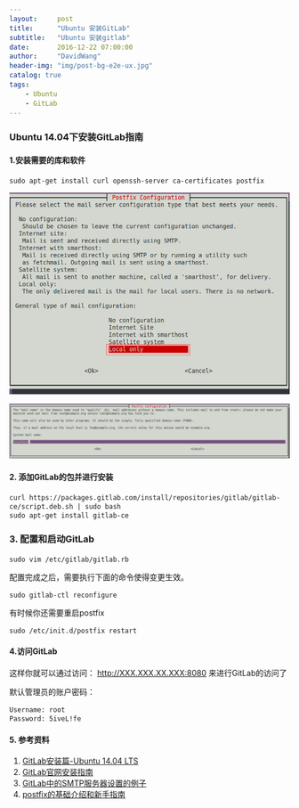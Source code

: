 ```yaml
---
layout:     post
title:      "Ubuntu 安装GitLab"
subtitle:   "Ubuntu 安装gitlab"
date:       2016-12-22 07:00:00
author:     "DavidWang"
header-img: "img/post-bg-e2e-ux.jpg"
catalog: true
tags:
    - Ubuntu
    - GitLab
--- 
```


### Ubuntu 14.04下安装GitLab指南

#### 1.安装需要的库和软件

```
sudo apt-get install curl openssh-server ca-certificates postfix
```

![IMG](/img/in-post/gitlab_img1.png)   

![IMG](/img/in-post/gitlab_img2.png)   

#### 2. 添加GitLab的包并进行安装

```
curl https://packages.gitlab.com/install/repositories/gitlab/gitlab-ce/script.deb.sh | sudo bash
sudo apt-get install gitlab-ce
```

### 3. 配置和启动GitLab

```
sudo vim /etc/gitlab/gitlab.rb
```

配置完成之后，需要执行下面的命令使得变更生效。

```
sudo gitlab-ctl reconfigure
```

有时候你还需要重启postfix

```
sudo /etc/init.d/postfix restart
```

#### 4.访问GitLab

这样你就可以通过访问： http://XXX.XXX.XX.XXX:8080 来进行GitLab的访问了

默认管理员的账户密码：

```
Username: root
Password: 5iveL!fe
```

#### 5. 参考资料

1. [GitLab安装篇-Ubuntu 14.04 LTS](http://www.tuicool.com/articles/3uAzay)
2. [GitLab官网安装指南](https://about.gitlab.com/downloads/)
3. [GitLab中的SMTP服务器设置的例子](https://gitlab.com/gitlab-org/omnibus-gitlab/blob/master/doc/settings/smtp.md#examples)
4. [postfix的基础介绍和新手指南](http://wiki.ubuntu.org.cn/PostfixBasicSetupHowto)




